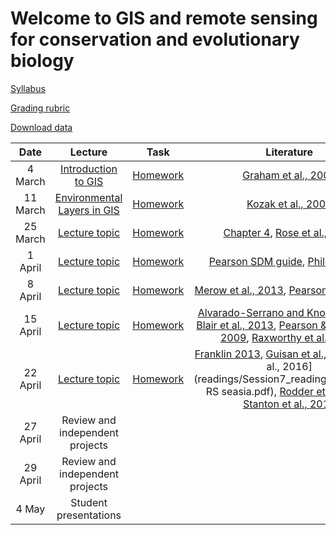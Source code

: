 # Welcome to GIS and remote sensing for conservation and evolutionary biology

[Syllabus](misc/RGGS_GIS_Course_Syllabus_2020.docx)

[Grading rubric](misc/rubric.docx)  

[Download data](https://github.com/Pgalante/RGGS_GIS/raw/master/data/sessionData.zip)

| Date    | Lecture | Task | Literature |
|:-------:|:-------:|:----:|:-------:|
| 4 March | [Introduction to GIS]() | [Homework]() | [Graham et al., 2004](readings/Session1_readings/Graham_etal2004.pdf) |
| 11 March | [Environmental Layers in GIS]() | [Homework]() | [Kozak et al., 2008](readings/Session2_readings/Kozak_etal2008.pdf) |
| 25 March | [Lecture topic]() | [Homework]() | [Chapter 4](readings/Session3_readings/Chapter4.pdf), [Rose et al., 2014](readings/Session3_readings/ROSE_et_al-2014-Conservation_Biology.pdf) |
| 1 April |  [Lecture topic]() | [Homework]() | [Pearson SDM guide](readings/Session4_readings/Pearson_SDMGuide.pdf), [Phillips 2006](readings/Session4_readings/Phillips_EcMod_2006.pdf) |
| 8 April | [Lecture topic]() | [Homework]() | [Merow et al., 2013](readings/Session5_readings/Merow_etal2013_Maxent.pdf), [Pearson et al., 2007](readings/Session5_readings/Pearson_etal2007.pdf) |
| 15 April | [Lecture topic]() | [Homework]() | [Alvarado-Serrano and Knowles, 2013](readings/Session6_readings/Alvarado-Serrano&Knowles2013_phylogeographyENMs.pdf), [Blair et al., 2013](readings/Session6_readings/Blair_etal2013_jeb12179.pdf), [Pearson & Raxworthy, 2009](readings/Session6_readings/Pearson&Raxworthy2009endemism.pdf), [Raxworthy et al., 2007](readings/Session6_readings/Raxworthy_etal2007.pdf) |
| 22 April | [Lecture topic]() | [Homework]() | [Franklin 2013](readings/Session7_readings/Franklin2013_conservation_biogeography_review.pdf), [Guisan et al., 2013](readings/Session7_readings/Guisan_etal2013_sdms&conservation.pdf), [Li et al., 2016](readings/Session7_readings/Li_Hughes RS seasia.pdf), [Rodder et al., 2016](readings/Session7_readings/Rodder_et_al_2016.pdf), [Stanton et al., 2015](readings/Session7_readings/Stanton_et_al-2015-Global_Change_Biology.pdf) |
| 27 April | Review and independent projects |
| 29 April | Review and independent projects |
| 4 May | Student presentations |